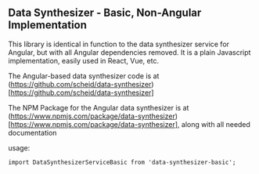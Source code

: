 ## Data Synthesizer - Basic, Non-Angular Implementation

This library is identical in function to the data synthesizer service for Angular, but with all Angular
dependencies removed. It is a plain Javascript implementation, easily used in React, Vue, etc.

The Angular-based data synthesizer code is at (https://github.com/scheid/data-synthesizer)[https://github.com/scheid/data-synthesizer]

The NPM Package for the Angular data synthesizer is at (https://www.npmjs.com/package/data-synthesizer)[https://www.npmjs.com/package/data-synthesizer], along with all needed documentation


usage:

`import DataSynthesizerServiceBasic from 'data-synthesizer-basic';`